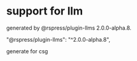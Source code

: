 # support for llm

generated by @rspress/plugin-llms 2.0.0-alpha.8.

"@rspress/plugin-llms": "^2.0.0-alpha.8",

generate for csg
